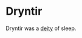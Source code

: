 # Dryntir

<meta property="og:description" content="Dryntir was a deity of sleep.">

Dryntir was a [deity](introduction.md) of sleep.